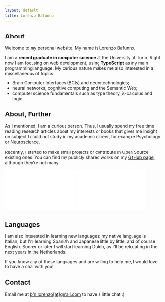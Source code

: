 ```yaml
---
layout: default
title: Lorenzo Bafunno
---
```


## About
Welcome to my personal website. My name is Lorenzo Bafunno.

I am a ****recent graduate in computer science**** at the University of Turin. Right now I am focusing on web development, using ****TypeScript**** as my main programming language. My curious nature makes me also interested in a miscellaneous of topics:
- Brain Computer Interfaces (BCIs) and neurotechnologies;
- neural networks, cognitive computing and the Semantic Web;
- computer science fundamentals such as type theory, λ-calculus and logic.

## About, Further
As I mentioned, I am a curious person. Thus, I usually spend my free time reading research articles about my interests or books that gives me insight on subject I could not study in my academic career, for example Psychology or Neuroscience.
<br/>
<br/>
Recently, I started to make small projects or contribute in Open Source existing ones. You can find my publicly shared works on my [GitHub page](https://github.com/laurelled), although they're not many.
<p float="left">
    <img src="https://raw.githubusercontent.com/laurelled/github-stats/master/generated/overview.svg#gh-dark-mode-only" width="45%" />
    <img src="https://raw.githubusercontent.com/laurelled/github-stats/master/generated/languages.svg#gh-dark-mode-only" width="45%" />
</p>

## Languages
I am also interested in learning new languages: my native language is Italian, but I'm learning Spanish and Japanese little by little, and of course English. Sooner or later I will start learning Dutch, as I'll be relocating in the next years in the Netherlands. 

If you know any of these languages and are willing to help me, I would love to have a chat with you!

## Contact
Email me at [bfn.lorenzo[at]gmail.com](mailto:bfn.lorenzo@gmail.com) to have a little chat :)